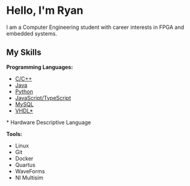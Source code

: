 
<div align="left">
	<h1>Hello, I'm Ryan</h1>
</div>
I am a Computer Engineering student with career interests in FPGA and embedded systems. 

<h2>My Skills</h2>
<b>Programming Languages: </b>

- <a href="https://cplusplus.com/">C/C++</a>
- <a href="https://www.java.com/en/">Java</a>
- <a href="https://www.python.org">Python</a>
- <a href="https://www.typescriptlang.org/">JavaScript/TypeScript</a>
- <a href="https://www.mysql.com/">MySQL</a>
- <a href="https://en.wikipedia.org/wiki/VHDL">VHDL*</a>

\* Hardware Descriptive Language 

<b>Tools: </b>

- Linux
- Git
- Docker
- Quartus
- WaveForms
- NI Multisim


